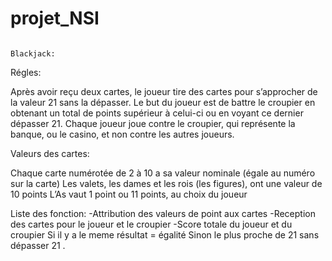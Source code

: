 # projet_NSI
                                                                          Blackjack:

Régles:

Après avoir reçu deux cartes, le joueur tire des cartes pour s’approcher de la valeur 21 sans la dépasser. 
Le but du joueur est de battre le croupier en obtenant un total de points supérieur à celui-ci ou en voyant ce dernier dépasser 21.
Chaque joueur joue contre le croupier, qui représente la banque, ou le casino, et non contre les autres joueurs.

Valeurs des cartes:

Chaque carte numérotée de 2 à 10 a sa valeur nominale (égale au numéro sur la carte)
Les valets, les dames et les rois (les figures), ont une valeur de 10 points
L’As vaut 1 point ou 11 points, au choix du joueur

Liste des fonction:
-Attribution des valeurs de point aux cartes
-Reception des cartes pour le joueur et le croupier
-Score  totale du joueur et du croupier
Si il y a le meme résultat = égalité
Sinon le plus proche de 21 sans dépasser 21 .

